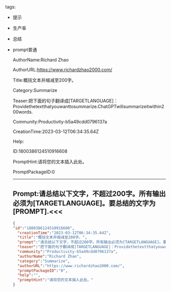   tags: 
- 提示
- 生产率
- 总结
- prompt普通

  AuthorName:Richard Zhao

  AuthorURL:https://www.richardzhao2000.com/

  Title:概括文本并缩减至200字。

  Category:Summarize

  Teaser:把下面的句子翻译成[TARGETLANGUAGE]：Providethetextthatyouwanttosummarize.ChatGPTwillsummarizeitwithin200words.

  Community:Productivity-b5a49cdd0796137a

  CreationTime:2023-03-12T06:34:35.64Z

  Help:

  ID:1800386124510916608

  PromptHint:请将您的文本插入此处。

  PromptPackageID:0

  ---

  ## Prompt:请总结以下文字，不超过200字。所有输出必须为[TARGETLANGUAGE]。要总结的文字为[PROMPT].<<<

  ```json
  {
  "id":"1800386124510916608",
    "creationTime":"2023-03-12T06:34:35.64Z",
    "title":"概括文本并缩减至200字。",
    "prompt":"请总结以下文字，不超过200字。所有输出必须为[TARGETLANGUAGE]。要总结的文字为[PROMPT].<<<",
    "teaser":"把下面的句子翻译成[TARGETLANGUAGE]：Providethetextthatyouwanttosummarize.ChatGPTwillsummarizeitwithin200words.",
    "community":"Productivity-b5a49cdd0796137a",
    "authorName":"Richard Zhao",
    "category":"Summarize",
    "authorURL":"https://www.richardzhao2000.com/",
    "promptPackageID":"0",
    "help":"",
    "promptHint":"请将您的文本插入此处。"
  }
  ```
